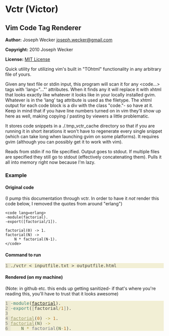 # Vctr (Victor)
## Vim Code Tag Renderer

**Author:** Joseph Wecker <joseph.wecker@gmail.com>

**Copyright:** 2010 Joseph Wecker

**License:** [MIT License](http://www.opensource.org/licenses/mit-license.php)

Quick utility for utilizing vim's built in "TOhtml" functionality in any
arbitrary file of yours.

Given any text file or stdin input, this program will scan it for any
<code...></code> tags with 'lang="..."' attributes.  When it finds any it will
replace it with xhtml that looks exactly like whatever it looks like in your
locally installed gvim.  Whatever is in the 'lang' tag attribute is used as the
filetype.  The xhtml output for each code block is a div with the class
"code."- so have at it.  Keep in mind that if you have line numbers turned on
in vim they'll show up here as well, making copying / pasting by viewers a
little problematic.

It stores code snippets in a ./.tmp_vctr_cache directory so that if you are
running it in short iterations it won't have to regenerate every single snippet
(which can take long when launching gvim on some platforms).  It requires gvim
(although you can possibly get it to work with vim).

Reads from stdin if no file specified. Output goes to stdout. If multiple files
are specified they still go to stdout (effectively concatenating them).  Pulls
it all into memory right now because I'm lazy.

### Example

#### Original code
(I pump this documentation through vctr.  In order to have it _not_ render this
code below, I removed the quotes from around "erlang")

	<code lang=erlang>
	-module(factorial).
	-export([factorial/1]).
	
	factorial(0) -> 1.
	factorial(N) ->
		N * factorial(N-1).
	</code>

#### Command to run

<div class="code" style="background-color: #f2efd5; color: #404040"><font face="monospace">
<span style="background-color: #e8e5d0"><font color="#808080">1 </font></span>./vctr &lt; inputfile.txt &gt; outputfile.html<br />
</font></div>

#### Rendered (on my machine)
(Note: in github etc. this ends up getting sanitized- if that's where you're
reading this, you'll have to trust that it looks awesome)

<div class="code" style="background-color: #f2efd5; color: #404040"><font face="monospace">
<span style="background-color: #e8e5d0"><font color="#808080">1 </font></span><span style="background-color: #f2efd5"><font color="#408077">-module</font></span>(<span style="background-color: #f2efd5"><font color="#202020"><u>factorial</u></font></span>).<br />
<span style="background-color: #e8e5d0"><font color="#808080">2 </font></span><span style="background-color: #f2efd5"><font color="#408077">-export</font></span>(<span style="background-color: #f2efd5"><font color="#808080">[</font></span><span style="background-color: #f2efd5"><font color="#404040">factorial</font></span><span style="background-color: #f2efd5"><font color="#a79a39">/</font></span><span style="background-color: #f2efd5"><font color="#ba7222">1</font></span><span style="background-color: #f2efd5"><font color="#808080">]</font></span>).<br />
<span style="background-color: #e8e5d0"><font color="#808080">3 </font></span><br />
<span style="background-color: #e8e5d0"><font color="#808080">4 </font></span><span style="background-color: #f2efd5"><font color="#969664"><u>factorial</u></font></span>(<span style="background-color: #f2efd5"><font color="#ba7222">0</font></span>) <span style="background-color: #f2efd5"><font color="#a79a39">-&gt;</font></span>&nbsp;<span style="background-color: #f2efd5"><font color="#ba7222">1</font></span>.<br />
<span style="background-color: #e8e5d0"><font color="#808080">5 </font></span><span style="background-color: #f2efd5"><font color="#969664"><u>factorial</u></font></span>(<span style="background-color: #f2efd5"><font color="#546c48">N</font></span>) <span style="background-color: #f2efd5"><font color="#a79a39">-&gt;</font></span><br />
<span style="background-color: #e8e5d0"><font color="#808080">6 </font></span>&nbsp;&nbsp;&nbsp;&nbsp;<span style="background-color: #f2efd5"><font color="#546c48">N</font></span>&nbsp;<span style="background-color: #f2efd5"><font color="#a79a39">*</font></span>&nbsp;<span style="background-color: #f2efd5"><font color="#6d7181">factorial</font></span>(<span style="background-color: #f2efd5"><font color="#546c48">N</font></span><span style="background-color: #f2efd5"><font color="#a79a39">-</font></span><span style="background-color: #f2efd5"><font color="#ba7222">1</font></span>).<br />
</font></div>


